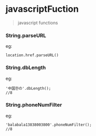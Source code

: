 # javascriptFuction
> javascript functions


### String.parseURL
eg:

```
location.href.parseURL()
```

### String.dbLength 
eg:

```
'中国한の'.dbLength();
//8
```

### String.phoneNumFilter  
eg:

```
'balabala13838003800'.phoneNumFilter();
//8
```

